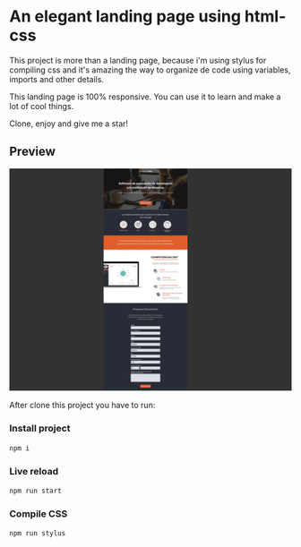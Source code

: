 # An elegant landing page using html-css

This project is more than a landing page, because i'm using stylus for compiling css and it's amazing the way to organize de code using variables, imports and other details.

This landing page is 100% responsive. You can use it  to learn and make a lot of cool things.

Clone, enjoy and give me a star!

## Preview
![](/preview.png)

After clone this project you have to run:
### Install project
```bash
npm i
```

### Live reload
```bash
npm run start
```

### Compile CSS
```bash
npm run stylus
```
